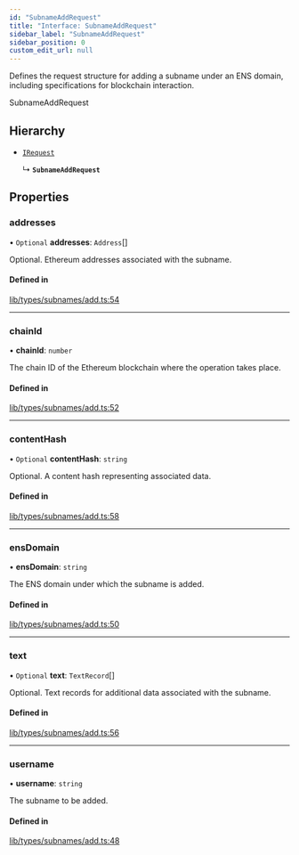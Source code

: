 ```yaml
---
id: "SubnameAddRequest"
title: "Interface: SubnameAddRequest"
sidebar_label: "SubnameAddRequest"
sidebar_position: 0
custom_edit_url: null
---
```


Defines the request structure for adding a subname under an ENS domain,
including specifications for blockchain interaction.

 SubnameAddRequest

## Hierarchy

- [`IRequest`](IRequest.md)

  ↳ **`SubnameAddRequest`**

## Properties

### addresses

• `Optional` **addresses**: `Address`[]

Optional. Ethereum addresses associated with the subname.

#### Defined in

[lib/types/subnames/add.ts:54](https://github.com/JustaName-id/JustaName-sdk/blob/0b5bd45/packages/@justaname.id/sdk/src/lib/types/subnames/add.ts#L54)

___

### chainId

• **chainId**: `number`

The chain ID of the Ethereum blockchain where the operation takes place.

#### Defined in

[lib/types/subnames/add.ts:52](https://github.com/JustaName-id/JustaName-sdk/blob/0b5bd45/packages/@justaname.id/sdk/src/lib/types/subnames/add.ts#L52)

___

### contentHash

• `Optional` **contentHash**: `string`

Optional. A content hash representing associated data.

#### Defined in

[lib/types/subnames/add.ts:58](https://github.com/JustaName-id/JustaName-sdk/blob/0b5bd45/packages/@justaname.id/sdk/src/lib/types/subnames/add.ts#L58)

___

### ensDomain

• **ensDomain**: `string`

The ENS domain under which the subname is added.

#### Defined in

[lib/types/subnames/add.ts:50](https://github.com/JustaName-id/JustaName-sdk/blob/0b5bd45/packages/@justaname.id/sdk/src/lib/types/subnames/add.ts#L50)

___

### text

• `Optional` **text**: `TextRecord`[]

Optional. Text records for additional data associated with the subname.

#### Defined in

[lib/types/subnames/add.ts:56](https://github.com/JustaName-id/JustaName-sdk/blob/0b5bd45/packages/@justaname.id/sdk/src/lib/types/subnames/add.ts#L56)

___

### username

• **username**: `string`

The subname to be added.

#### Defined in

[lib/types/subnames/add.ts:48](https://github.com/JustaName-id/JustaName-sdk/blob/0b5bd45/packages/@justaname.id/sdk/src/lib/types/subnames/add.ts#L48)
